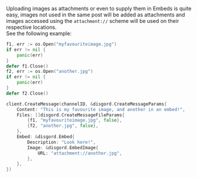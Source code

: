 Uploading images as attachments or even to supply them in Embeds is quite easy,
images not used in the same post will be added as attachments
and images accessed using the `attachment://` scheme will be used on their respective locations.  
See the following example:

```go
f1, err := os.Open("myfavouriteimage.jpg")
if err != nil {
	panic(err)
}
defer f1.Close()
f2, err := os.Open("another.jpg")
if err != nil {
	panic(err)
}
defer f2.Close()

client.CreateMessage(channelID, &disgord.CreateMessageParams{
	Content: "This is my favourite image, and another in an embed!",
	Files: []disgord.CreateMessageFileParams{
		{f1, "myfavouriteimage.jpg", false},
		{f2, "another.jpg", false},
	},
	Embed: &disgord.Embed{
		Description: "Look here!",
		Image: &disgord.EmbedImage{
			URL: "attachment://another.jpg",
		},
	},
})
```